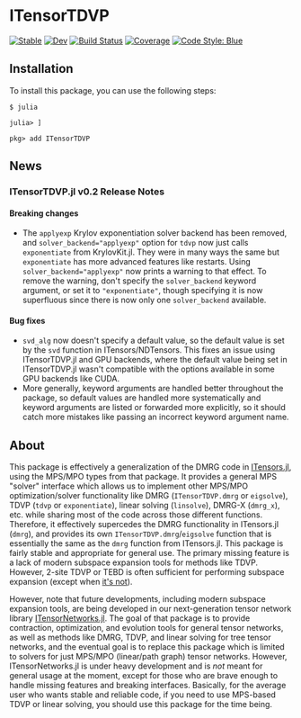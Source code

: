 # ITensorTDVP

[![Stable](https://img.shields.io/badge/docs-stable-blue.svg)](https://mtfishman.github.io/ITensorTDVP.jl/stable)
[![Dev](https://img.shields.io/badge/docs-dev-blue.svg)](https://mtfishman.github.io/ITensorTDVP.jl/dev)
[![Build Status](https://github.com/mtfishman/ITensorTDVP.jl/actions/workflows/CI.yml/badge.svg?branch=main)](https://github.com/mtfishman/ITensorTDVP.jl/actions/workflows/CI.yml?query=branch%3Amain)
[![Coverage](https://codecov.io/gh/mtfishman/ITensorTDVP.jl/branch/main/graph/badge.svg)](https://codecov.io/gh/mtfishman/ITensorTDVP.jl)
[![Code Style: Blue](https://img.shields.io/badge/code%20style-blue-4495d1.svg)](https://github.com/invenia/BlueStyle)

## Installation

To install this package, you can use the following steps:
```
$ julia

julia> ]

pkg> add ITensorTDVP
```

## News

### ITensorTDVP.jl v0.2 Release Notes

#### Breaking changes

- The `applyexp` Krylov exponentiation solver backend has been removed, and `solver_backend="applyexp"` option for `tdvp` now just calls `exponentiate` from KrylovKit.jl. They were in many ways the same but `exponentiate` has more advanced features like restarts. Using `solver_backend="applyexp"` now prints a warning to that effect. To remove the warning, don't specify the `solver_backend` keyword argument, or set it to `"exponentiate"`, though specifying it is now superfluous since there is now only one `solver_backend` available.

#### Bug fixes

- `svd_alg` now doesn't specify a default value, so the default value is set by the `svd` function in ITensors/NDTensors. This fixes an issue using ITensorTDVP.jl and GPU backends, where the default value being set in ITensorTDVP.jl wasn't compatible with the options available in some GPU backends like CUDA.
- More generally, keyword arguments are handled better throughout the package, so default values are handled more systematically and keyword arguments are listed or forwarded more explicitly, so it should catch more mistakes like passing an incorrect keyword argument name.

## About

This package is effectively a generalization of the DMRG code in [ITensors.jl](https://github.com/ITensor/ITensors.jl), using the MPS/MPO types from that package. It provides a general MPS "solver" interface which allows us to implement other MPS/MPO optimization/solver functionality like DMRG (`ITensorTDVP.dmrg` or `eigsolve`), TDVP (`tdvp` or `exponentiate`), linear solving (`linsolve`), DMRG-X (`dmrg_x`), etc. while sharing most of the code across those different functions. Therefore, it effectively supercedes the DMRG functionality in ITensors.jl (`dmrg`), and provides its own `ITensorTDVP.dmrg`/`eigsolve` function that is essentially the same as the `dmrg` function from ITensors.jl. This package is fairly stable and appropriate for general use. The primary missing feature is a lack of modern subspace expansion tools for methods like TDVP. However, 2-site TDVP or TEBD is often sufficient for performing subspace expansion (except when [it's not](https://arxiv.org/abs/2005.06104)).

However, note that future developments, including modern subspace expansion tools, are being developed in our next-generation tensor network library [ITensorNetworks.jl](https://github.com/mtfishman/ITensorNetworks.jl). The goal of that package is to provide contraction, optimization, and evolution tools for general tensor networks, as well as methods like DMRG, TDVP, and linear solving for tree tensor networks, and the eventual goal is to replace this package which is limited to solvers for just MPS/MPO (linear/path graph) tensor networks. However, ITensorNetworks.jl is under heavy development and is _not_ meant for general usage at the moment, except for those who are brave enough to handle missing features and breaking interfaces. Basically, for the average user who wants stable and reliable code, if you need to use MPS-based TDVP or linear solving, you should use this package for the time being.
